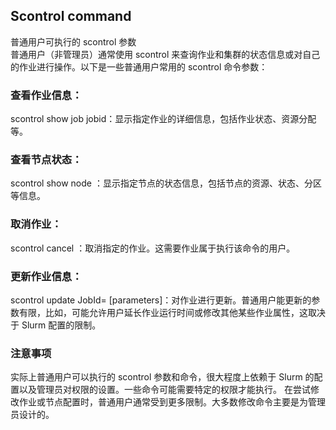 ## Scontrol command
普通用户可执行的 scontrol 参数  
普通用户（非管理员）通常使用 scontrol 来查询作业和集群的状态信息或对自己的作业进行操作。以下是一些普通用户常用的 scontrol 命令参数：  

### 查看作业信息：
scontrol show job jobid：显示指定作业的详细信息，包括作业状态、资源分配等。 

### 查看节点状态： 
scontrol show node <nodename>：显示指定节点的状态信息，包括节点的资源、状态、分区等信息。  

### 取消作业： 
scontrol cancel <jobid>：取消指定的作业。这需要作业属于执行该命令的用户。  

### 更新作业信息：  
scontrol update JobId=<jobid> [parameters]：对作业进行更新。普通用户能更新的参数有限，比如，可能允许用户延长作业运行时间或修改其他某些作业属性，这取决于 Slurm 配置的限制。

### 注意事项
实际上普通用户可以执行的 scontrol 参数和命令，很大程度上依赖于 Slurm 的配置以及管理员对权限的设置。一些命令可能需要特定的权限才能执行。 
在尝试修改作业或节点配置时，普通用户通常受到更多限制。大多数修改命令主要是为管理员设计的。 
